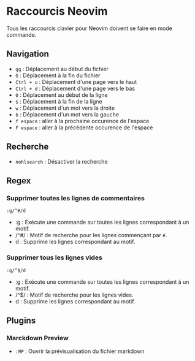 # Raccourcis Neovim

Tous les raccourcis clavier pour Neovim doivent se faire en mode commande.

## Navigation

- `gg` : Déplacement au début du fichier
- `G` : Déplacement à la fin du fichier
- `Ctrl + u` : Déplacement d'une page vers le haut
- `Ctrl + d` : Déplacement d'une page vers le bas
- `0` : Déplacement au début de la ligne
- `$` : Déplacement à la fin de la ligne
- `w` : Déplacement d'un mot vers la droite
- `b` : Déplacement d'un mot vers la gauche
- `f espace` : aller à la prochaine occurence de l'espace
- `F espace` : aller à la précédente occurence de l'espace

## Recherche

- `nohlsearch` : Désactiver la recherche

## Regex

### Supprimer toutes les lignes de commentaires

```vim
:g/^#/d
```

- :g : Exécute une commande sur toutes les lignes correspondant à un motif.
- /^#/ : Motif de recherche pour les lignes commençant par `#`.
- d : Supprime les lignes correspondant au motif.

### Supprimer tous les lignes vides

```vim
:g/^$/d
```

- :g : Exécute une commande sur toutes les lignes correspondant à un motif.
- /^$/ : Motif de recherche pour les lignes vides.
- d : Supprime les lignes correspondant au motif.

## Plugins

### Marckdown Preview

- `:MP` : Ouvrir la prévisualisation du fichier markdown
